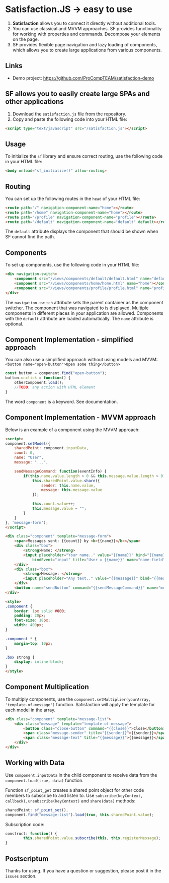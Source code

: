 # Satisfaction.JS -> easy to use
1. **Satisfaction** allows you to connect it directly without additional tools.
2. You can use classical and MVVM approaches. SF provides functionality for working with properties and commands. Decompose your elements on the page.
3. SF provides flexible page navigation and lazy loading of components, which allows you to create large applications from various components.

## Links
- Demo project: https://github.com/ProCompTEAM/satisfaction-demo

## SF allows you to easily create large SPAs and other applications
1. Download the `satisfaction.js` file from the repository.
2. Copy and paste the following code into your HTML file:
```html
<script type="text/javascript" src="/satisfaction.js"></script>
```

## Usage

To initialize the `sf` library and ensure correct routing, use the following code in your HTML file:

```html
<body onload="sf_initialize()" allow-routing>
```

## Routing

You can set up the following routes in the `head` of your HTML file:
```html
<route path="/" navigation-component-name="home"></route>
<route path="/home" navigation-component-name="home"></route>
<route path="/profile" navigation-component-name="profile"></route>
<route path="/default" navigation-component-name="default" default></route>
```
The `default` attribute displays the component that should be shown when SF cannot find the path.

## Components

To set up components, use the following code in your HTML file:

```html
<div navigation-switch>
    <component src="/views/components/default/default.html" name="default"></component>
    <component src="/views/components/home/home.html" name="home"></component>
    <component src="/views/components/profile/profile.html" name="profile"></component>
</div>
```
The `navigation-switch` attribute sets the parent container as the component switcher. The component that was navigated to is displayed.
Multiple components in different places in your application are allowed. Components with the `default` attribute are loaded automatically.
The `name` attribute is optional.

## Component Implementation - simplified approach

You can also use a simplified approach without using models and MVVM:
`<button name="open-button">Open some thing</button>`
```javascript
const button = component.find("open-button");
button.onclick = function() {
    otherComponent.load();
    //TODO: any action with HTML element
}
```
The word `component` is a keyword. See documentation.

## Component Implementation - MVVM approach

Below is an example of a component using the MVVM approach:

```html
<script>
component.setModel({
    sharedPoint: component.inputData,
    count: 0,
    name: "User",
    message: "...",

    sendMessageCommand: function(eventInfo) {
        if(this.name.value.length > 0 && this.message.value.length > 0) {
            this.sharedPoint.value.share({
                sender: this.name.value,
                message: this.message.value
            });

            this.count.value++;
            this.message.value = "";
        }
    }
}, 'message-form');
</script>

<div class="component" template="message-form">
    <span>Messages sent: {{count}} by <b>{{name}}</b></span>
    <div class="box">
        <strong>Name: </strong>
        <input placeholder="Your name.." value="{{name}}" bind="{{name}}"
            bindEvent="input" title="User = {{name}}" name="name-field">
    </div>
    <div class="box">
        <strong>Message: </strong>
        <input placeholder="Any text.." value="{{message}}" bind="{{message}}" title="Message = {{message}}" name="message-field">
    </div>
    <button name="sendButton" command="{{sendMessageCommand}}" name="message-button">Send message</button>
</div>

<style>
.component {
    border: 1px solid #000;
    padding: 20px;
    font-size: 18px;
    width: 400px;
}

.component * {
    margin-top: 10px;
}

.box strong {
    display: inline-block;
}
</style>
```

## Component Multiplication

To multiply components, use the `component.setMultiplier(yourArray, 'template-of-message')` function. Satisfaction will apply the template for each model in the array.
```html
<div class="component" template="message-list">
    <div class="message" template="template-of-message">
        <button class="close-button" command="{{close}}">Close</button>
        <span class="message-sender" title="{{sender}}">{{sender}}</span>
        <span class="message-text" title="{{message}}">{{message}}</span>
    </div>
</div>
```

## Working with Data

Use `component.inputData` in the child component to receive data from the `component.load(true, data)` function.


Function `sf_point_get` creates a shared point object for other code members to subscribe to and listen to.
Use `subscribe(keyContext, callback)`, `unsubscribe(keyContext)` and `share(data)` methods:
```javascript
sharedPoint: sf_point_set(),
component.find("message-list").load(true, this.sharedPoint.value);
```
Subscription code:
```javascript
construct: function() {
        this.sharedPoint.value.subscribe(this, this.registerMessage);
}
```

## Postscriptum
Thanks for using. If you have a question or suggestion, please post it in the `issues` section.

